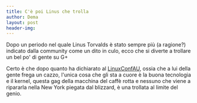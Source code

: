 ```yaml
---
title: C'è poi Linus che trolla
author: Dema
layout: post
header-img: 
---
```

Dopo un periodo nel quale Linus Torvalds è stato sempre più (a ragione?) indicato dalla community come un dito in culo, ecco che si diverte a trollare un bel po' di gente su G+ 

<!-- Place this tag in your head or just before your close body tag. -->
<script type="text/javascript" src="https://apis.google.com/js/plusone.js"></script>

<!-- Place this tag where you want the widget to render. -->
<div class="g-post" data-href="https://plus.google.com/102150693225130002912/posts/RzSZFYWn7sX"></div>

Certo è che dopo quanto ha dichiarato al [LinuxConfAU](1), ossia che a lui della gente frega un cazzo, l'unica cosa che gli sta a cuore è la buona tecnologia e il kernel,  questa gag della macchina del caffè rotta e nessuno che viene a ripararla nella New York piegata dal blizzard, è una trollata al limite del genio.  

[1]: http://arstechnica.com/business/2015/01/linus-torvalds-on-why-he-isnt-nice-i-dont-care-about-you/
[2]: http://linux.conf.au/programme/keynotes